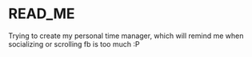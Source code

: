 # READ_ME
Trying to create my personal time manager, which will remind me when socializing or scrolling fb is too much :P
